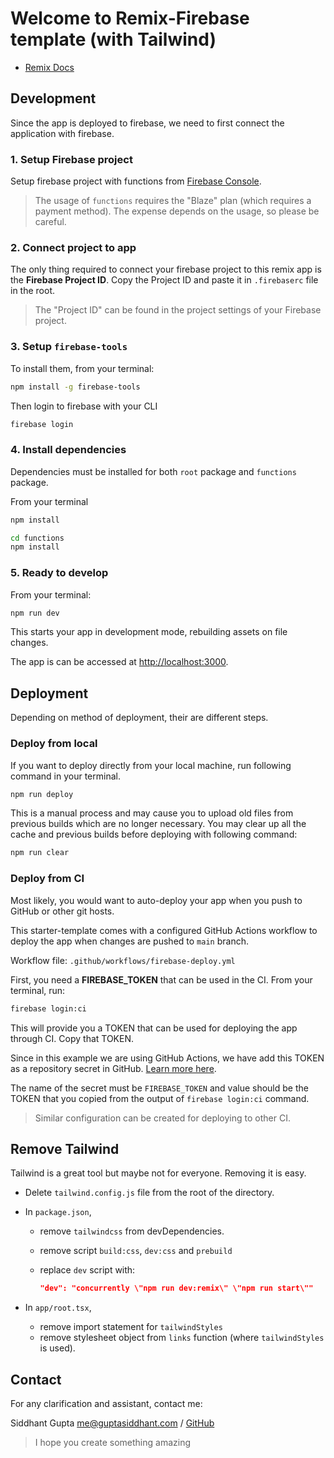 # Welcome to Remix-Firebase template (with Tailwind)

- [Remix Docs](https://remix.run/docs)

## Development

Since the app is deployed to firebase, we need to first connect the application with firebase.

### 1. Setup Firebase project

Setup firebase project with functions from [Firebase Console](https://console.firebase.google.com).

> The usage of `functions` requires the "Blaze" plan (which requires a payment method). The expense depends on the usage, so please be careful.

### 2. Connect project to app

The only thing required to connect your firebase project to this remix app is the **Firebase Project ID**. Copy the Project ID and paste it in `.firebaserc` file in the root.

> The "Project ID" can be found in the project settings of your Firebase project.

### 3. Setup `firebase-tools`

To install them, from your terminal:

```sh
npm install -g firebase-tools
```

Then login to firebase with your CLI

```sh
firebase login
```

### 4. Install dependencies

Dependencies must be installed for both `root` package and `functions` package.

From your terminal

```sh
npm install
```

```sh
cd functions
npm install
```

### 5. Ready to develop

From your terminal:

```sh
npm run dev
```

This starts your app in development mode, rebuilding assets on file changes.

The app is can be accessed at [http://localhost:3000](http://localhost:3000).

## Deployment

Depending on method of deployment, their are different steps.

### Deploy from local

If you want to deploy directly from your local machine, run following command in your terminal.

```sh
npm run deploy
```

This is a manual process and may cause you to upload old files from previous builds which are no longer necessary. You may clear up all the cache and previous builds before deploying with following command:

```sh
npm run clear
```

### Deploy from CI

Most likely, you would want to auto-deploy your app when you push to GitHub or other git hosts.

This starter-template comes with a configured GitHub Actions workflow to deploy the app when changes are pushed to `main` branch.

Workflow file: `.github/workflows/firebase-deploy.yml`

First, you need a **FIREBASE_TOKEN** that can be used in the CI. From your terminal, run:

```sh
firebase login:ci
```

This will provide you a TOKEN that can be used for deploying the app through CI. Copy that TOKEN.

Since in this example we are using GitHub Actions, we have add this TOKEN as a repository secret in GitHub. [Learn more here](https://docs.github.com/en/actions/security-guides/encrypted-secrets#creating-encrypted-secrets-for-a-repository).

The name of the secret must be `FIREBASE_TOKEN` and value should be the TOKEN that you copied from the output of `firebase login:ci` command.

> Similar configuration can be created for deploying to other CI.

## Remove Tailwind

Tailwind is a great tool but maybe not for everyone. Removing it is easy.

- Delete `tailwind.config.js` file from the root of the directory.
- In `package.json`,

  - remove `tailwindcss` from devDependencies.
  - remove script `build:css`, `dev:css` and `prebuild`
  - replace `dev` script with:

    ```json
    "dev": "concurrently \"npm run dev:remix\" \"npm run start\""
    ```

- In `app/root.tsx`,
  - remove import statement for `tailwindStyles`
  - remove stylesheet object from `links` function (where `tailwindStyles` is used).

## Contact

For any clarification and assistant, contact me:

Siddhant Gupta <me@guptasiddhant.com> /
[GitHub](https://github.com/guptasiddhant)

> I hope you create something amazing
